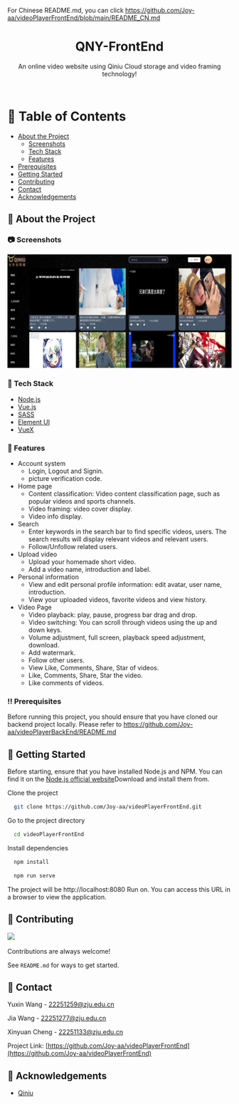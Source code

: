 For Chinese README.md,
you can click https://github.com/Joy-aa/videoPlayerFrontEnd/blob/main/README_CN.md

<div align="center">

  <h1>QNY-FrontEnd</h1>

  <p>
    An online video website using Qiniu Cloud storage and video framing technology! 
  </p>

<!-- Badges -->

</div>

<br />

<!-- Table of Contents -->

# :notebook_with_decorative_cover: Table of Contents

- [About the Project](#star2-about-the-project)
    * [Screenshots](#camera-screenshots)
    * [Tech Stack](#space_invader-tech-stack)
    * [Features](#dart-features)
- [Prerequisites](#bangbang-prerequisites)
- [Getting Started](#toolbox-getting-started)
- [Contributing](#wave-contributing)
- [Contact](#handshake-contact)
- [Acknowledgements](#gem-acknowledgements)

<!-- About the Project -->
## :star2: About the Project

<!-- Screenshots -->
### :camera: Screenshots

<div align="center"> 
  <img src="src/assets/readmeimg.png" alt="screenshot" />
</div>

[//]: # (<!-- Project Structure -->)

[//]: # (### :key: Project Structure)

[//]: # ()
[//]: # (│  ***config files**  )

[//]: # (│  babel.config.js   )

[//]: # (│  jsconfig.json  )

[//]: # (│  package-lock.json  )

[//]: # (│  package.json  )

[//]: # (│  README.md  )

[//]: # (│  tsconfig.json  )

[//]: # (│  vue.config.js  )

[//]: # (│  ***npm library**  )

[//]: # (├─node_modules  )

[//]: # (│  ***public files**  )

[//]: # (├─public  )

[//]: # (│  ***source files**  )

[//]: # (└─src  )

[//]: # (│  ***program entrance file**  )

[//]: # (│     App.vue   )

[//]: # (│     main.ts  )

[//]: # (│     shims-vue.d.ts  )

[//]: # (│  ***login api files**  )

[//]: # (├─api  )

[//]: # (│  ***related images**  )

[//]: # (├─assets  )

[//]: # (├─components  )

[//]: # (│  ***main pages**  )

[//]: # (├─pages  )

[//]: # (│  ├─homepage  )

[//]: # (│  ├─loginIn  )

[//]: # (│  └─user  )

[//]: # (│  ***router files**  )

[//]: # (├─router  )

[//]: # (│      index.ts  )

[//]: # (│  ***storage files**  )

[//]: # (├─store  )

[//]: # (│      index.js  )

[//]: # (│  ***util files**  )

[//]: # (└─utils)

<!-- TechStack -->
### :space_invader: Tech Stack

<ul>
  <li><a href="https://nodejs.org/en">Node.js</a></li>
  <li><a href="https://cn.vuejs.org/">Vue.js</a></li>
  <li><a href="https://www.sass.hk/">SASS</a></li>
  <li><a href="https://element-plus.org/zh-CN/">Element UI</a></li>
  <li><a href="https://vuex.vuejs.org/">VueX</a></li>
</ul>

<!-- Features -->
### :dart: Features

- Account system
    * Login, Logout and Signin.
    * picture verification code.
- Home page
    * Content classification: Video content classification page, such as popular videos and sports channels.
    * Video framing: video cover display.
    * Video info display.
- Search
    * Enter keywords in the search bar to find specific videos, users.
      The search results will display relevant videos and relevant users.
    * Follow/Unfollow related users.
- Upload video
    * Upload your homemade short video.
    * Add a video name, introduction and label.
- Personal information
    * View and edit personal profile information: edit avatar, user name, introduction.
    * View your uploaded videos, favorite videos and view history.
- Video Page
    * Video playback: play, pause, progress bar drag and drop.
    * Video switching: You can scroll through videos using the up and down keys.
    * Volume adjustment, full screen, playback speed adjustment, download.
    * Add watermark.
    * Follow other users.
    * View Like, Comments, Share, Star of videos.
    * Like, Comments, Share, Star the video.
    * Like comments of videos.

<!-- Prerequisites -->
### :bangbang: Prerequisites

Before running this project, you should ensure that you have cloned our backend project locally.
Please refer to https://github.com/Joy-aa/videoPlayerBackEnd/README.md

<!-- Getting Started -->
## 	:toolbox: Getting Started

Before starting, ensure that you have installed Node.js and NPM.
You can find it on the [Node.js official website]( https://nodejs.org/)Download and install them from.

Clone the project

```bash
  git clone https://github.com/Joy-aa/videoPlayerFrontEnd.git
```

Go to the project directory

```bash
  cd videoPlayerFrontEnd
```

Install dependencies

```bash
  npm install
```
```bash
  npm run serve
```

The project will be http://localhost:8080 Run on.
You can access this URL in a browser to view the application.

<!-- Contributing -->
## :wave: Contributing

<a href="https://github.com/Joy-aa/videoPlayerFrontEnd/graphs/contributors">
  <img src="https://contrib.rocks/image?repo=Louis3797/awesome-readme-template" />
</a>

Contributions are always welcome!

See `README.md` for ways to get started.

<!-- Contact -->
## :handshake: Contact

Yuxin Wang - 22251259@zju.edu.cn

Jia Wang - 22251277@zju.edu.cn

Xinyuan Cheng - 22251133@zju.edu.cn

Project Link: [https://github.com/Joy-aa/videoPlayerFrontEnd](https://github.com/Joy-aa/videoPlayerFrontEnd)

<!-- Acknowledgments -->
## :gem: Acknowledgements

- [Qiniu](https://www.qiniu.com/)
